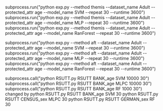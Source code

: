 subprocess.run("python exp.py --method themis --dataset_name Adult --protected_attr age --model_name SVM --repeat 30 --runtime 3600")
subprocess.run("python exp.py --method themis --dataset_name Adult --protected_attr age --model_name MLP --repeat 30 --runtime 3600")
subprocess.run("python exp.py --method themis --dataset_name Adult --protected_attr age --model_name RanForest --repeat 30 --runtime 3600")

subprocess.run("python exp.py --method aft --dataset_name Adult --protected_attr age --model_name SVM --repeat 30 --runtime 3600")
subprocess.run("python exp.py --method aft --dataset_name Adult --protected_attr age --model_name MLP --repeat 30 --runtime 3600")
subprocess.run("python exp.py --method aft --dataset_name Adult --protected_attr age --model_name RanForest --repeat 30 --runtime 3600")

subprocess.call("python RSUTT.py RSUTT BANK_age SVM 10000 30")
subprocess.call("python RSUTT.py RSUTT BANK_age MLPC 10000 30")
subprocess.call("python RSUTT.py RSUTT BANK_age RF 1000 30") 
changed by
python RSUTT.py RSUTT BANK_age SVM 30
python RSUTT.py RSUTT CENSUS_sex MLPC 30
python RSUTT.py RSUTT GERMAN_sex RF 30
